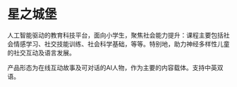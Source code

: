 # 星之城堡

人工智能驱动的教育科技平台，面向小学生，聚焦社会能力提升：课程主要包括社会情感学习、社交技能训练、社会科学基础，等等。特别地，助力神经多样性儿童的社交互动及语言发展。

产品形态为在线互动故事及可对话的AI人物，作为主要的内容载体。支持中英双语。
